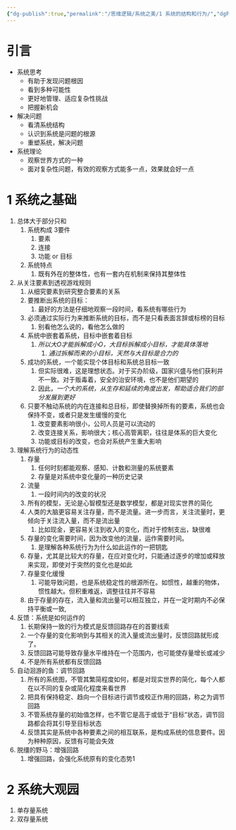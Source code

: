 ```yaml
---
{"dg-publish":true,"permalink":"/思维逻辑/系统之美/1 系统的结构和行为/","dgPassFrontmatter":true,"noteIcon":"","created":"2023-09-23T12:28:51.491+08:00","updated":"2023-09-23T13:07:19.616+08:00"}
---
```



# 引言
- 系统思考
   - 有助于发现问题根因
   - 看到多种可能性
   - 更好地管理、适应复杂性挑战
   - 把握新机会
- 解决问题
   - 看清系统结构
   - 认识到系统是问题的根源
   - 重塑系统，解决问题
- 系统理论
   - 观察世界方式的一种
   - 面对复杂性问题，有效的观察方式能多一点，效果就会好一点

# 1 系统之基础

1. 总体大于部分只和
   1. 系统构成 3要件
      1. 要素
      2. 连接
      3. 功能 or 目标
   2. 系统特点
      1. 既有外在的整体性，也有一套内在机制来保持其整体性
2. 从关注要素到透视游戏规则
   1. 从细究要素到研究整合要素的关系
   2. 要推断出系统的目标：
      1. 最好的方法是仔细地观察一段时间，看系统有哪些行为
   3. 必须通过实际行为来推断系统的目标，而不是只看表面言辞或标榜的目标
      1. 别看他怎么说的，看他怎么做的
   4. 系统中嵌套着系统，目标中嵌套着目标
      1. *所以大O才能拆解成小O，大目标拆解成小目标，才能具体落地*
         1. *通过拆解而来的小目标，天然与大目标是合力的*
   5. 成功的系统，一个能实现个体目标和系统总目标一致
      1. 但实际很难，这是理想状态。对于买办阶级，国家兴盛与他们获利并不一致。对于贩毒着，安全的治安环境，也不是他们期望的
      2. 因此，*一个大的系统，从生存和延续的角度出发，帮助适合我们的部分发展到更好*
   6. 只要不触动系统的内在连接和总目标，即使替换掉所有的要素，系统也会保持不变，或者只是发生缓慢的变化
      1. 改变要素影响很小，公司人员是可以流动的
      2. 改变连接关系，影响很大；核心高管离职，往往是体系的巨大变化
      3. 功能或目标的改变，也会对系统产生重大影响
3. 理解系统行为的动态性
   1. 存量
      1. 任何时刻都能观察、感知、计数和测量的系统要素
      2. 存量是对系统中变化量的一种历史记录
   2. 流量
      1. 一段时间内的改变的状况
   3. 所有的模型，无论是心智模型还是数学模型，都是对现实世界的简化
   4. 人类的大脑更容易关注存量，而不是流量。进一步而言，关注流量时，更倾向于关注流入量，而不是流出量
      1. 比如现金，更容易关注到收入的变化，而对于控制支出，缺很难
   5. 存量的变化需要时间，因为改变他的流量，运作需要时间。
      1. 是理解各种系统行为为什么如此运作的一把钥匙
   6. 存量，尤其是比较大的存量，在应对变化时，只能通过逐步的增加或释放来实现，即使对于突然的变化也是如此
   7. 存量变化缓慢
      1. 可能导致问题，也是系统稳定性的根源所在。如惯性，越重的物体，惯性越大。但积重难返，调整往往并不容易
   8. 由于存量的存在，流入量和流出量可以相互独立，并在一定时期内不必保持平衡或一致, 
4. 反馈：系统是如何运作的
   1. 长期保持一致的行为模式是反馈回路存在的首要线索
   2. 一个存量的变化影响到与其相关的流入量或流出量时，反馈回路就形成了。
   3. 反馈回路可能导致存量水平维持在一个范围内，也可能使存量增长或减少
   4. 不是所有系统都有反馈回路
5. 自动洄游的鱼：调节回路
   1. 所有的系统图，不管其繁简程度如何，都是对现实世界的简化，每个人都在以不同的复杂或简化程度来看世界
   2. 把具有保持稳定、趋向一个目标进行调节或校正作用的回路，称之为调节回路
   3. 不管系统存量的初始值怎样，也不管它是高于或低于“目标”状态，调节回路都会将其引导至目标状态
   4. 反馈其实是系统中各种要素之间的相互联系，是构成系统的信息要件。因为种种原因，反馈有可能会失效
6. 脱缰的野马：增强回路
   1. 增强回路，会强化系统原有的变化态势1

# 2 系统大观园

1. 单存量系统
2. 双存量系统

